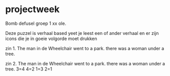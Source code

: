 # projectweek
Bomb defusel groep 1
xx ole.

Deze puzzel is verhaal based yeet je leest een of ander verhaal en er zijn icons die je in goeie volgorde moet drukken

zin 1.  The man in de Wheelchair went to a park. there was a woman under a tree.

zin 2.  The man in de Wheelchair went to a park. there was a woman under a tree.
3=4
4=2
1=3
2=1